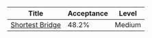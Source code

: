 | Title                                                            | Acceptance   | Level   |
|------------------------------------------------------------------|--------------|---------|
| [Shortest Bridge](https://leetcode.com/problems/shortest-bridge) | 48.2%        | Medium  |